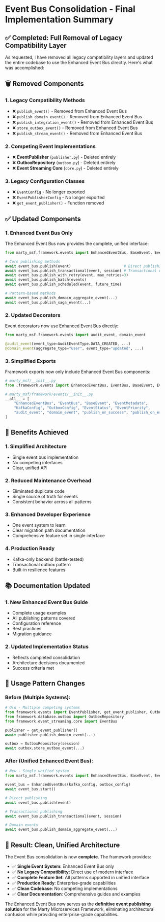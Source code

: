 # Event Bus Consolidation - Final Implementation Summary

## ✅ Completed: Full Removal of Legacy Compatibility Layer

As requested, I have removed all legacy compatibility layers and updated the entire codebase to use the Enhanced Event Bus directly. Here's what was accomplished:

## 🗑️ Removed Components

### 1. Legacy Compatibility Methods
- ❌ `publish_event()` - Removed from Enhanced Event Bus
- ❌ `publish_domain_event()` - Removed from Enhanced Event Bus
- ❌ `publish_integration_event()` - Removed from Enhanced Event Bus
- ❌ `store_outbox_event()` - Removed from Enhanced Event Bus
- ❌ `publish_stream_event()` - Removed from Enhanced Event Bus

### 2. Competing Event Implementations
- ❌ **EventPublisher** (`publisher.py`) - Deleted entirely
- ❌ **OutboxRepository** (`outbox.py`) - Deleted entirely
- ❌ **Event Streaming Core** (`core.py`) - Deleted entirely

### 3. Legacy Configuration Classes
- ❌ `EventConfig` - No longer exported
- ❌ `EventPublisherConfig` - No longer exported
- ❌ `get_event_publisher()` - Function removed

## ✅ Updated Components

### 1. Enhanced Event Bus Only
The Enhanced Event Bus now provides the complete, unified interface:

```python
from marty_msf.framework.events import EnhancedEventBus, BaseEvent, EventMetadata

# Core publishing methods
await event_bus.publish(event)                        # Direct publishing
await event_bus.publish_transactional(event, session) # Transactional outbox
await event_bus.publish_with_retry(event, max_retries=3)
await event_bus.publish_batch(events)
await event_bus.publish_scheduled(event, future_time)

# Pattern-based methods
await event_bus.publish_domain_aggregate_event(...)
await event_bus.publish_saga_event(...)
```

### 2. Updated Decorators
Event decorators now use Enhanced Event Bus directly:

```python
from marty_msf.framework.events import audit_event, domain_event

@audit_event(event_type=AuditEventType.DATA_CREATED, ...)
@domain_event(aggregate_type="user", event_type="updated", ...)
```

### 3. Simplified Exports
Framework exports now only include Enhanced Event Bus components:

```python
# marty_msf/__init__.py
from .framework.events import EnhancedEventBus, EventBus, BaseEvent, EventMetadata

# marty_msf/framework/events/__init__.py
__all__ = [
    "EnhancedEventBus", "EventBus", "BaseEvent", "EventMetadata",
    "KafkaConfig", "OutboxConfig", "EventStatus", "EventPriority",
    "audit_event", "domain_event", "publish_on_success", "publish_on_error"
]
```

## 🎯 Benefits Achieved

### 1. **Simplified Architecture**
- Single event bus implementation
- No competing interfaces
- Clear, unified API

### 2. **Reduced Maintenance Overhead**
- Eliminated duplicate code
- Single source of truth for events
- Consistent behavior across all patterns

### 3. **Enhanced Developer Experience**
- One event system to learn
- Clear migration path documentation
- Comprehensive feature set in single interface

### 4. **Production Ready**
- Kafka-only backend (battle-tested)
- Transactional outbox pattern
- Built-in resilience features

## 📚 Documentation Updated

### 1. **New Enhanced Event Bus Guide**
- Complete usage examples
- All publishing patterns covered
- Configuration reference
- Best practices
- Migration guidance

### 2. **Updated Implementation Status**
- Reflects completed consolidation
- Architecture decisions documented
- Success criteria met

## 🔄 Usage Pattern Changes

### Before (Multiple Systems):
```python
# Old - Multiple competing systems
from framework.events import EventPublisher, get_event_publisher, OutboxRepository
from framework.database.outbox import OutboxRepository
from framework.event_streaming.core import EventBus

publisher = get_event_publisher()
await publisher.publish_domain_event(...)

outbox = OutboxRepository(session)
await outbox.store_outbox_event(...)
```

### After (Unified Enhanced Event Bus):
```python
# New - Single unified system
from marty_msf.framework.events import EnhancedEventBus, BaseEvent, EventMetadata

event_bus = EnhancedEventBus(kafka_config, outbox_config)
await event_bus.start()

# Direct publishing
await event_bus.publish(event)

# Transactional publishing
await event_bus.publish_transactional(event, session)

# Domain events
await event_bus.publish_domain_aggregate_event(...)
```

## 🎉 Result: Clean, Unified Architecture

The Event Bus consolidation is now **complete**. The framework provides:

- ✅ **Single Event System**: Enhanced Event Bus only
- ✅ **No Legacy Compatibility**: Direct use of modern interface
- ✅ **Complete Feature Set**: All patterns supported in unified interface
- ✅ **Production Ready**: Enterprise-grade capabilities
- ✅ **Clean Codebase**: No competing implementations
- ✅ **Clear Documentation**: Comprehensive guides and examples

The Enhanced Event Bus now serves as the **definitive event publishing solution** for the Marty Microservices Framework, eliminating architectural confusion while providing enterprise-grade capabilities.
